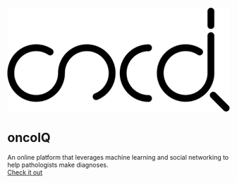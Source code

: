 ![screenshot](./public/logo.svg)
# oncoIQ
An online platform that leverages machine learning and social networking to help pathologists make diagnoses.\
[Check it out](https://oncoiq.io)
